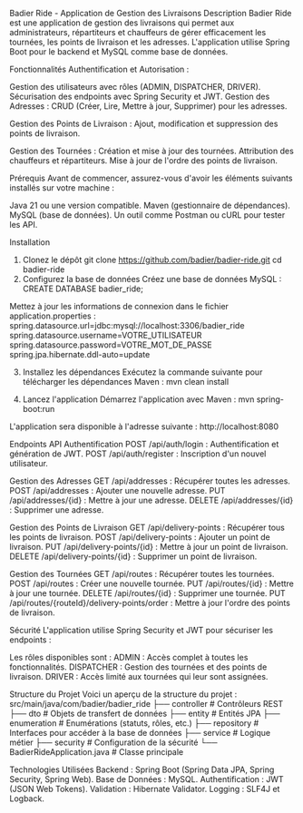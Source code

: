 Badier Ride - Application de Gestion des Livraisons
Description
Badier Ride est une application de gestion des livraisons qui permet aux administrateurs,
répartiteurs et chauffeurs de gérer efficacement les tournées, les points de livraison et les adresses.
L'application utilise Spring Boot pour le backend et MySQL comme base de données.

Fonctionnalités
Authentification et Autorisation :

Gestion des utilisateurs avec rôles (ADMIN, DISPATCHER, DRIVER).
Sécurisation des endpoints avec Spring Security et JWT.
Gestion des Adresses :
CRUD (Créer, Lire, Mettre à jour, Supprimer) pour les adresses.

Gestion des Points de Livraison :
Ajout, modification et suppression des points de livraison.

Gestion des Tournées :
Création et mise à jour des tournées.
Attribution des chauffeurs et répartiteurs.
Mise à jour de l'ordre des points de livraison.

Prérequis
Avant de commencer, assurez-vous d'avoir les éléments suivants installés sur votre machine :

Java 21 ou une version compatible.
Maven (gestionnaire de dépendances).
MySQL (base de données).
Un outil comme Postman ou cURL pour tester les API.

Installation
1. Clonez le dépôt
git clone https://github.com/badier/badier-ride.git
cd badier-ride
2. Configurez la base de données
Créez une base de données MySQL :
CREATE DATABASE badier_ride;

Mettez à jour les informations de connexion dans le fichier application.properties :
spring.datasource.url=jdbc:mysql://localhost:3306/badier_ride
spring.datasource.username=VOTRE_UTILISATEUR
spring.datasource.password=VOTRE_MOT_DE_PASSE
spring.jpa.hibernate.ddl-auto=update

3. Installez les dépendances
Exécutez la commande suivante pour télécharger les dépendances Maven :
mvn clean install

4. Lancez l'application
Démarrez l'application avec Maven :
mvn spring-boot:run

L'application sera disponible à l'adresse suivante :
http://localhost:8080

Endpoints API
Authentification
POST /api/auth/login : Authentification et génération de JWT.
POST /api/auth/register : Inscription d'un nouvel utilisateur.

Gestion des Adresses
GET /api/addresses : Récupérer toutes les adresses.
POST /api/addresses : Ajouter une nouvelle adresse.
PUT /api/addresses/{id} : Mettre à jour une adresse.
DELETE /api/addresses/{id} : Supprimer une adresse.

Gestion des Points de Livraison
GET /api/delivery-points : Récupérer tous les points de livraison.
POST /api/delivery-points : Ajouter un point de livraison.
PUT /api/delivery-points/{id} : Mettre à jour un point de livraison.
DELETE /api/delivery-points/{id} : Supprimer un point de livraison.

Gestion des Tournées
GET /api/routes : Récupérer toutes les tournées.
POST /api/routes : Créer une nouvelle tournée.
PUT /api/routes/{id} : Mettre à jour une tournée.
DELETE /api/routes/{id} : Supprimer une tournée.
PUT /api/routes/{routeId}/delivery-points/order : Mettre à jour l'ordre des points de livraison.

Sécurité
L'application utilise Spring Security et JWT pour sécuriser les endpoints :

Les rôles disponibles sont :
ADMIN : Accès complet à toutes les fonctionnalités.
DISPATCHER : Gestion des tournées et des points de livraison.
DRIVER : Accès limité aux tournées qui leur sont assignées.

Structure du Projet
Voici un aperçu de la structure du projet :
src/main/java/com/badier/badier_ride
├── controller      # Contrôleurs REST
├── dto             # Objets de transfert de données
├── entity          # Entités JPA
├── enumeration     # Enumérations (statuts, rôles, etc.)
├── repository      # Interfaces pour accéder à la base de données
├── service         # Logique métier
├── security        # Configuration de la sécurité
└── BadierRideApplication.java # Classe principale

Technologies Utilisées
Backend : Spring Boot (Spring Data JPA, Spring Security, Spring Web).
Base de Données : MySQL.
Authentification : JWT (JSON Web Tokens).
Validation : Hibernate Validator.
Logging : SLF4J et Logback.
